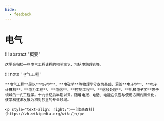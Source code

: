 ```yaml
---
hide: 
  - feedback
---
```


# 电气

!!! abstract "概要"

    这里会归档一些电气工程课程的相关笔记，包括电路理论等。

!!! note "电气工程"

    **电气工程**是以**电子学**、**电磁学**等物理学分支为基础，涵盖**电子学**、**电子计算机**、**电力工程**、**电信**、**控制工程**、**信号处理**、**机械电子学**等子领域的一门工程学。十九世纪后半期以来，随着电报、电话、电能在供应与使用方面的商业化，该学科逐渐发展为相对独立的专业领域。
    
    <p style="text-align: right;">——[维基百科](https://zh.wikipedia.org/wiki/)</p>
